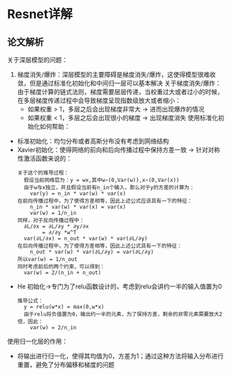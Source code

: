 # Resnet详解
## 论文解析
关于深层模型的问题：
1. 梯度消失/爆炸：深层模型的主要障碍是梯度消失/爆炸，这使得模型很难收敛，但是通过标准化初始化和中间归一层可以基本解决
   关于梯度消失/爆炸：由于梯度计算的链式法则，梯度需要层层传递，当权重过大或者过小的时候，在多层梯度传递过程中会导致梯度呈现指数级放大或者缩小：
   * 如果权重 > 1，多层之后会出现梯度非常大 -> 进而出现爆炸的情况
   * 如果权重 < 1，多层之后会出现很小的梯度 -> 出现梯度消失
  使用标准化初始化如何帮助：
  * 标准初始化：均匀分布或者高斯分布没有考虑到网络结构
  * Xavier初始化：使得网络的前向和后向传播过程中保持方差一致 -> 针对对称性激活函数来说的：
    ```
    关于这个的推导过程：
      假设当前网络层为：y = wx,其中w~(0,Var(w)),x~(0,Var(x))
      由于w与x独立，并且假设当前有n_in个输入，那么对于y的方差的计算为：
        var(y) = n_in * var(w) * var(x)
    在前向传播过程中，为了使得方差相等，因此上述公式应该具有一下的特征：
        n_in * var(w) * var(x) = var(x)
        var(w) = 1/n_in
    同样，对于反向传播过程中：
      ∂L/∂x = ∂L/∂y * ∂y/∂x
            = ∂/∂y *w^T
      var(∂L/∂x) = n_out * var(w) * var(∂L/∂y)
    在后向传播过程中，为了使得方差相等，因此上述公式具有一下的特征：
        n_out * var(w) * var(∂L/∂y) = var(∂L/∂y)
    所以var(w) = 1/n_out
    同时考虑前后的两个约束，可以得到：
      var(w) = 2/(n_in + n_out)
    ```
  * He 初始化->专门为了relu函数设计的，考虑到relu会讲约一半的输入值置为0
    ```
    推导公式：
      y = relu(w*x) = max(0,w*x)
      由于relu将负值置为0，输出约一半的元素，为了保持方差，剩余的非零元素需要放大2倍，因此：
        var(w) = 2/n_in
    ```
  使用归一化层的作用：
  * 将输出进行归一化，使得其均值为0，方差为1；通过这种方法将输入分布进行重置，避免了分布偏移和梯度的问题
    
